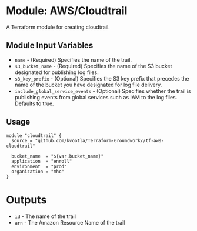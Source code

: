 Module: AWS/Cloudtrail
======================

A Terraform module for creating cloudtrail.

Module Input Variables
----------------------
- `name` - (Required) Specifies the name of the trail.
- `s3_bucket_name` - (Required) Specifies the name of the S3 bucket designated for publishing log files.
- `s3_key_prefix` - (Optional) Specifies the S3 key prefix that precedes the name of the bucket you have designated for log file delivery.
- `include_global_service_events` - (Optional) Specifies whether the trail is publishing events from global services such as IAM to the log files. Defaults to true.

Usage
-----

```hcl
module "cloudtrail" {
  source = "github.com/kvootla/Terraform-Groundwork//tf-aws-cloudtrail"

  bucket_name  = "${var.bucket_name}"
  application  = "enroll"
  environment  = "prod"
  organization = "mhc"
}
```

Outputs
=======

- `id` - The name of the trail
- `arn` - The Amazon Resource Name of the trail
